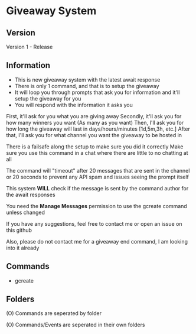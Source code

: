 # Giveaway System

## Version
Version 1 - Release

## Information
- This is new giveaway system with the latest await response
- There is only 1 command, and that is to setup the giveaway
- It will loop you through prompts that ask you for information and it'll setup the giveaway for you
- You will respond with the information it asks you

First, it'll ask for you what you are giving away 
Secondly, it'll ask you for how many winners you want (As many as you want)
Then, I'll ask you for how long the giveaway will last in days/hours/minutes [1d,5m,3h, etc.]
After that, I'll ask you for what channel you want the giveaway to be hosted in

There is a failsafe along the setup to make sure you did it correctly
Make sure you use this command in a chat where there are little to no chatting at all

The command will "timeout" after 20 messages that are sent in the channel or 20 seconds to prevent any API spam and issues seeing the prompt itself

This system **WILL** check if the message is sent by the command author for the await responses

You need the **Manage Messages** permission to use the gcreate command unless changed

If you have any suggestions, feel free to contact me or open an issue on this github

Also, please do not contact me for a giveaway end command, I am looking into it already

## Commands
 - gcreate

## Folders
(O) Commands are seperated by folder

(O) Commands/Events are seperated in their own folders


